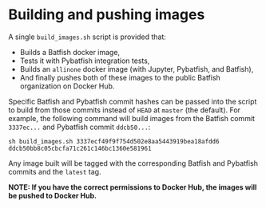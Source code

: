 # Building and pushing images

A single `build_images.sh` script is provided that:
- Builds a Batfish docker image,
- Tests it with Pybatfish integration tests,
- Builds an `allinone` docker image (with Jupyter, Pybatfish, and Batfish), 
- And finally pushes both of these images to the public Batfish organization on Docker Hub.  

Specific Batfish and Pybatfish commit hashes can be passed into the script 
to build from those commits instead of `HEAD` at `master` (the default). For example, the following command will build images from the Batfish commit `3337ec...` and Pybatfish commit `ddcb50...`:
```
sh build_images.sh 3337ecf49f9f754d502e8aa5443919bea18afdd6 ddcb50bb8c05cbcfa71c261c146bc1360e581961
```
Any image built will be tagged with the corresponding Batfish and Pybatfish commits and the `latest` tag.

**NOTE: If you have the correct permissions to Docker Hub, the images will be pushed to Docker Hub.**
